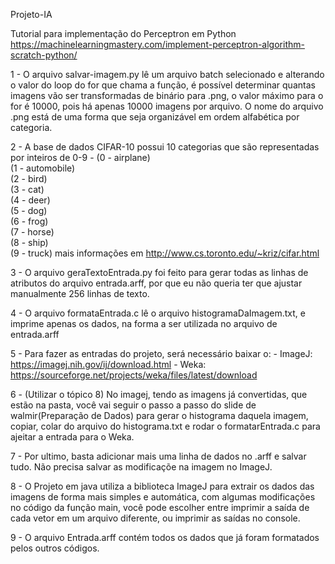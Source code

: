 Projeto-IA

Tutorial para implementação do Perceptron em Python https://machinelearningmastery.com/implement-perceptron-algorithm-scratch-python/

1 - O arquivo salvar-imagem.py lê um arquivo batch selecionado e alterando o valor do loop do for que chama a função, é possível determinar quantas imagens vão ser transformadas de binário para .png, o valor máximo para o for é 10000, pois há apenas 10000 imagens por arquivo. O nome do arquivo .png está de uma forma que seja organizável em ordem alfabética por categoria.

2 - A base de dados CIFAR-10 possui 10 categorias que são representadas por inteiros de 0-9 - 
	(0 - airplane)										
	(1 - automobile)										
	(2 - bird)										
	(3 - cat)										
	(4 - deer)										
	(5 - dog)										
	(6 - frog)										
	(7 - horse)										
	(8 - ship)										
	(9 - truck)
mais informações em http://www.cs.toronto.edu/~kriz/cifar.html

3 - O arquivo geraTextoEntrada.py foi feito para gerar todas as linhas de atributos do arquivo entrada.arff, por que eu não queria ter que ajustar manualmente 256 linhas de texto.

4 - O arquivo formataEntrada.c lê o arquivo histogramaDaImagem.txt, e imprime apenas os dados, na forma a ser utilizada no arquivo de entrada.arff

5 - Para fazer as entradas do projeto, será necessário baixar o:
	- ImageJ: https://imagej.nih.gov/ij/download.html
	- Weka: https://sourceforge.net/projects/weka/files/latest/download

6 - (Utilizar o tópico 8) No imagej, tendo as imagens já convertidas, que estão na pasta, você vai seguir o passo a passo do slide de walmir(Preparação de Dados) para  gerar o histograma daquela imagem, copiar, colar do arquivo do histograma.txt e rodar o formatarEntrada.c para ajeitar a entrada para o Weka.

7 - Por ultimo, basta adicionar mais uma linha de dados no .arff e salvar tudo. Não precisa salvar as modificaçõe na imagem no ImageJ.

8 - O Projeto em java utiliza a biblioteca ImageJ para extrair os dados das imagens de forma mais simples e automática, com algumas modificações no código da função main, você pode escolher entre imprimir a saída de cada vetor em um arquivo diferente, ou imprimir as saídas no console.

9 - O arquivo Entrada.arff contém todos os dados que já foram formatados pelos outros códigos.
